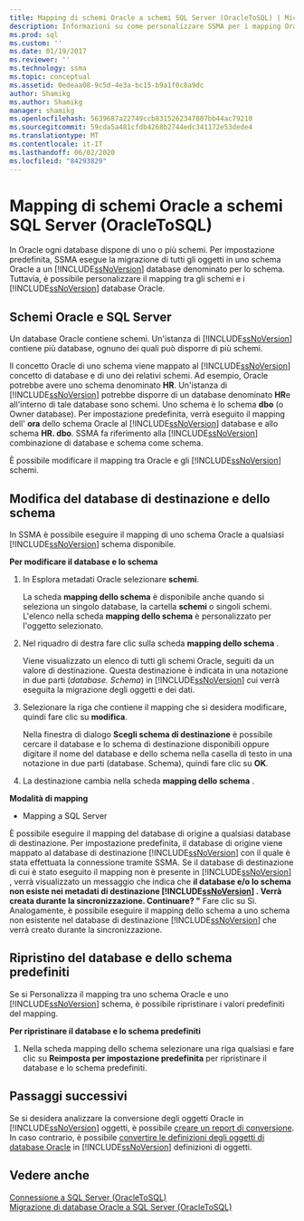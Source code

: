 ```yaml
---
title: Mapping di schemi Oracle a schemi SQL Server (OracleToSQL) | Microsoft Docs
description: Informazioni su come personalizzare SSMA per i mapping Oracle tra gli schemi Oracle e SQL Server oppure accettare il valore predefinito.
ms.prod: sql
ms.custom: ''
ms.date: 01/19/2017
ms.reviewer: ''
ms.technology: ssma
ms.topic: conceptual
ms.assetid: 0edeaa08-9c5d-4e3a-bc15-b9a1f0c8a9dc
author: Shamikg
ms.author: Shamikg
manager: shamikg
ms.openlocfilehash: 5639687a22749ccb8315262347807bb44ac79210
ms.sourcegitcommit: 59cda5a481cfdb4268b2744edc341172e53dede4
ms.translationtype: MT
ms.contentlocale: it-IT
ms.lasthandoff: 06/02/2020
ms.locfileid: "84293829"
---
```

# <a name="mapping-oracle-schemas-to-sql-server-schemas-oracletosql"></a>Mapping di schemi Oracle a schemi SQL Server (OracleToSQL)
In Oracle ogni database dispone di uno o più schemi. Per impostazione predefinita, SSMA esegue la migrazione di tutti gli oggetti in uno schema Oracle a un [!INCLUDE[ssNoVersion](../../includes/ssnoversion-md.md)] database denominato per lo schema. Tuttavia, è possibile personalizzare il mapping tra gli schemi e i [!INCLUDE[ssNoVersion](../../includes/ssnoversion-md.md)] database Oracle.  
  
## <a name="oracle-and-sql-server-schemas"></a>Schemi Oracle e SQL Server  
Un database Oracle contiene schemi. Un'istanza di [!INCLUDE[ssNoVersion](../../includes/ssnoversion-md.md)] contiene più database, ognuno dei quali può disporre di più schemi.  
  
Il concetto Oracle di uno schema viene mappato al [!INCLUDE[ssNoVersion](../../includes/ssnoversion-md.md)] concetto di database e di uno dei relativi schemi. Ad esempio, Oracle potrebbe avere uno schema denominato **HR**. Un'istanza di [!INCLUDE[ssNoVersion](../../includes/ssnoversion-md.md)] potrebbe disporre di un database denominato **HR**e all'interno di tale database sono schemi. Uno schema è lo schema **dbo** (o Owner database). Per impostazione predefinita, verrà eseguito il mapping dell' **ora** dello schema Oracle al [!INCLUDE[ssNoVersion](../../includes/ssnoversion-md.md)] database e allo schema **HR. dbo**. SSMA fa riferimento alla [!INCLUDE[ssNoVersion](../../includes/ssnoversion-md.md)] combinazione di database e schema come schema.  
  
È possibile modificare il mapping tra Oracle e gli [!INCLUDE[ssNoVersion](../../includes/ssnoversion-md.md)] schemi.  
  
## <a name="modifying-the-target-database-and-schema"></a>Modifica del database di destinazione e dello schema  
In SSMA è possibile eseguire il mapping di uno schema Oracle a qualsiasi [!INCLUDE[ssNoVersion](../../includes/ssnoversion-md.md)] schema disponibile.  
  
**Per modificare il database e lo schema**  
  
1.  In Esplora metadati Oracle selezionare **schemi**.  
  
    La scheda **mapping dello schema** è disponibile anche quando si seleziona un singolo database, la cartella **schemi** o singoli schemi. L'elenco nella scheda **mapping dello schema** è personalizzato per l'oggetto selezionato.  
  
2.  Nel riquadro di destra fare clic sulla scheda **mapping dello schema** .  
  
    Viene visualizzato un elenco di tutti gli schemi Oracle, seguiti da un valore di destinazione. Questa destinazione è indicata in una notazione in due parti (*database. Schema*) in [!INCLUDE[ssNoVersion](../../includes/ssnoversion-md.md)] cui verrà eseguita la migrazione degli oggetti e dei dati.  
  
3.  Selezionare la riga che contiene il mapping che si desidera modificare, quindi fare clic su **modifica**.  
  
    Nella finestra di dialogo **Scegli schema di destinazione** è possibile cercare il database e lo schema di destinazione disponibili oppure digitare il nome del database e dello schema nella casella di testo in una notazione in due parti (database. Schema), quindi fare clic su **OK**.  
  
4.  La destinazione cambia nella scheda **mapping dello schema** .  
  
**Modalità di mapping**  
  
-   Mapping a SQL Server  
  
È possibile eseguire il mapping del database di origine a qualsiasi database di destinazione. Per impostazione predefinita, il database di origine viene mappato al database di destinazione [!INCLUDE[ssNoVersion](../../includes/ssnoversion-md.md)] con il quale è stata effettuata la connessione tramite SSMA. Se il database di destinazione di cui è stato eseguito il mapping non è presente in [!INCLUDE[ssNoVersion](../../includes/ssnoversion-md.md)] , verrà visualizzato un messaggio che indica che **il database e/o lo schema non esiste nei metadati di destinazione [!INCLUDE[ssNoVersion](../../includes/ssnoversion-md.md)] . Verrà creata durante la sincronizzazione. Continuare? "** Fare clic su Sì. Analogamente, è possibile eseguire il mapping dello schema a uno schema non esistente nel database di destinazione [!INCLUDE[ssNoVersion](../../includes/ssnoversion-md.md)] che verrà creato durante la sincronizzazione.  
  
## <a name="reverting-to-the-default-database-and-schema"></a>Ripristino del database e dello schema predefiniti  
Se si Personalizza il mapping tra uno schema Oracle e uno [!INCLUDE[ssNoVersion](../../includes/ssnoversion-md.md)] schema, è possibile ripristinare i valori predefiniti del mapping.  
  
**Per ripristinare il database e lo schema predefiniti**  
  
1.  Nella scheda mapping dello schema selezionare una riga qualsiasi e fare clic su **Reimposta per impostazione predefinita** per ripristinare il database e lo schema predefiniti.  
  
## <a name="next-steps"></a>Passaggi successivi  
Se si desidera analizzare la conversione degli oggetti Oracle in [!INCLUDE[ssNoVersion](../../includes/ssnoversion-md.md)] oggetti, è possibile [creare un report di conversione](assessing-oracle-schemas-for-conversion-oracletosql.md). In caso contrario, è possibile [convertire le definizioni degli oggetti di database Oracle](converting-oracle-schemas-oracletosql.md) in [!INCLUDE[ssNoVersion](../../includes/ssnoversion-md.md)] definizioni di oggetti.  
  
## <a name="see-also"></a>Vedere anche  
[Connessione a SQL Server &#40;OracleToSQL&#41;](../../ssma/oracle/connecting-to-sql-server-oracletosql.md)  
[Migrazione di database Oracle a SQL Server &#40;OracleToSQL&#41;](../../ssma/oracle/migrating-oracle-databases-to-sql-server-oracletosql.md)  
  
